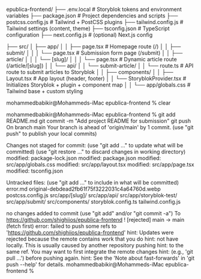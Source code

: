 epublica-frontend/
├── .env.local                # Storyblok tokens and environment variables
├── package.json              # Project dependencies and scripts
├── postcss.config.js         # Tailwind + PostCSS plugins
├── tailwind.config.js        # Tailwind settings (content, theme)
├── tsconfig.json             # TypeScript configuration
├── next.config.js            # (optional) Next.js config

├── src/
│   ├── app/
│   │   ├── page.tsx                          # Homepage route (/)
│   │   ├── submit/
│   │   │   └── page.tsx                      # Submission form page (/submit)
│   │   ├── article/
│   │   │   └── [slug]/
│   │   │       └── page.tsx                  # Dynamic article route (/article/[slug])
│   │   └── api/
│   │       └── submit-article/
│   │           └── route.ts                  # API route to submit articles to Storyblok
│
│   ├── components/
│   │   ├── Layout.tsx                        # App layout (header, footer)
│   │   └── StoryblokProvider.tsx             # Initializes Storyblok + plugin + component map
│
│   └── app/globals.css                       # Tailwind base + custom styling


mohammedbabikir@Mohammeds-iMac epublica-frontend % clear























mohammedbabikir@Mohammeds-iMac epublica-frontend % git add README.md
git commit -m "Add project README for submission"
git push
On branch main
Your branch is ahead of 'origin/main' by 1 commit.
  (use "git push" to publish your local commits)

Changes not staged for commit:
  (use "git add <file>..." to update what will be committed)
  (use "git restore <file>..." to discard changes in working directory)
	modified:   package-lock.json
	modified:   package.json
	modified:   src/app/globals.css
	modified:   src/app/layout.tsx
	modified:   src/app/page.tsx
	modified:   tsconfig.json

Untracked files:
  (use "git add <file>..." to include in what will be committed)
	error.md
	original-debdead2fb61f75f3222031c4a64760d.webp
	postcss.config.js
	src/app/[slug]/
	src/app/api/
	src/app/storyblok-test/
	src/app/submit/
	src/components/
	storyblok.config.ts
	tailwind.config.js

no changes added to commit (use "git add" and/or "git commit -a")
To https://github.com/shighiios/epublica-frontend
 ! [rejected]        main -> main (fetch first)
error: failed to push some refs to 'https://github.com/shighiios/epublica-frontend'
hint: Updates were rejected because the remote contains work that you do
hint: not have locally. This is usually caused by another repository pushing
hint: to the same ref. You may want to first integrate the remote changes
hint: (e.g., 'git pull ...') before pushing again.
hint: See the 'Note about fast-forwards' in 'git push --help' for details.
mohammedbabikir@Mohammeds-iMac epublica-frontend % 
